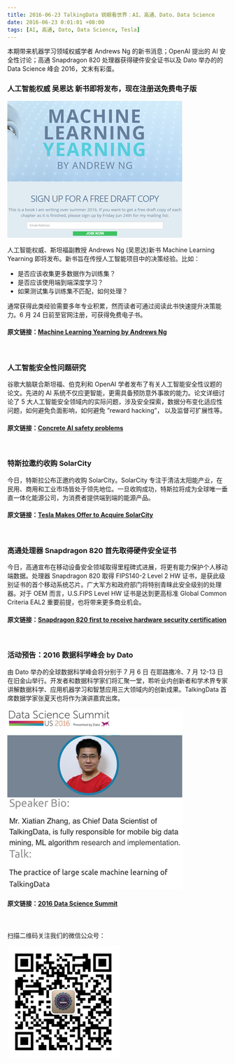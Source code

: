 ```yaml
---
title: 2016-06-23 TalkingData 锐眼看世界：AI、高通、Dato、Data Science 
date: 2016-06-23 0:01:01 +08:00
tags: [AI, 高通, Dato, Data Science, Tesla]
---
```


本期带来机器学习领域权威学者 Andrews Ng 的新书消息；OpenAI 提出的 AI 安全性讨论；高通 Snapdragon 820 处理器获得硬件安全证书以及 Dato 举办的的 Data Science 峰会 2016，文末有彩蛋。

### 人工智能权威 吴恩达 新书即将发布，现在注册送免费电子版

![](/images/mlyearning.png)

人工智能权威、斯坦福副教授 Andrews Ng (吴恩达)新书 Machine Learning Yearning 即将发布。新书旨在传授人工智能项目中的决策经验。比如：

- 是否应该收集更多数据作为训练集？
- 是否应该使用端到端深度学习？
- 如果测试集与训练集不匹配，如何处理？

通常获得此类经验需要多年专业积累，然而读者可通过阅读此书快速提升决策能力。6 月 24 日前至官网注册，可获得免费电子书。

#### 原文链接：[Machine Learning Yearning by Andrews Ng](http://www.mlyearning.org/)

<br>

### 人工智能安全性问题研究

谷歌大脑联合斯坦福、伯克利和 OpenAI 学者发布了有关人工智能安全性议题的论文。先进的 AI 系统不仅应更智能，更需具备预防意外事故的能力。论文详细讨论了 5 大人工智能安全领域内的实际问题，涉及安全探索，数据分布变化适应性问题，如何避免负面影响，如何避免 ”reward hacking”， 以及监督可扩展性等。

#### 原文链接：[Concrete AI safety problems](https://openai.com/blog/concrete-ai-safety-problems/)


<br>

### 特斯拉邀约收购 SolarCity

今日，特斯拉公布正邀约收购 SolarCity。SolarCity 专注于清洁太阳能产业，在民用、商用和工业市场皆处于领先地位。一旦收购成功，特斯拉将成为全球唯一垂直一体化能源公司，为消费者提供端到端的能源产品。

#### 原文链接：[Tesla Makes Offer to Acquire SolarCity](https://www.teslamotors.com/blog/tesla-makes-offer-to-acquire-solarcity)

<br>

### 高通处理器 Snapdragon 820 首先取得硬件安全证书

今日，高通宣布在移动设备安全领域取得里程碑式进展，将更有能力保护个人移动端数据。处理器 Snapdragon 820 取得 FIPS140-2 Level 2 HW 证书，是获此级别证书的首个移动系统芯片。广大军方和政府部门将特别青睐此安全级别的处理器。对于 OEM 而言，U.S.FIPS Level HW 证书是达到更高标准 Global Common Criteria EAL2 重要前提，也将带来更多商业机会。

#### 原文链接：[Snapdragon 820 first to receive hardware security certification](https://www.qualcomm.com/news/snapdragon/2016/06/20/snapdragon-820-first-receive-hardware-security-certification)

<br>

### 活动预告：2016 数据科学峰会 by Dato

由 Dato 举办的全球数据科学峰会将分别于 7 月 6 日 在耶路撒冷、7 月 12-13 日在旧金山举行。开发者和数据科学家们将汇聚一堂，聆听业内创新者和学术界专家讲解数据科学、应用机器学习和智慧应用三大领域内的创新成果。TalkingData 首席数据学家张夏天也将作为演讲嘉宾出席。

![](/images/xiatian.png)

#### 原文链接：[2016 Data Science Summit](http://conf.dato.com/)

<br>
<br>
扫描二维码关注我们的微信公众号：

![](/images/erweima.jpg)